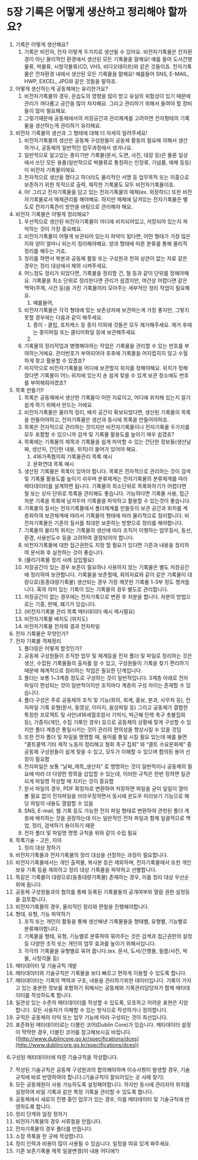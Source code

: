 # 5장 기록은 어떻게 생산하고 정리해야 할까요?

1. 기록은 어떻게 생산해요?
   1. 기록은 비전자, 전자 이렇게 두가지로 생산될 수 있어요. 비전자기록물은 전자환경이 아닌 물리적인 환경에서 생산된 모든 기록물을 말해요! 예를 들어 도서간행물류, 박물류, 시청각물류(CD, VHS, 비디오테이프)와 같은 것들이죠. 전자기록물은 전자환경 내에서 생산된 모든 기록물을 말해요! 예를들어 SNS, E-MAIL, HWP, EXCEL, JPG와 같은 것들을 말하죠.
2. 어떻게 생산하는게 공동체에는 유리한가요?
   1. 비전자기록물의 경우, 온습도의 영향을 많이 받고 유실의 위험성이 있기 때문에 관리가 까다롭고 공간을 많이 차지해요. 그리고 관리하기 위해서 들여야 할 장비들이 많이 필요해요.
   2. 그렇기때문에 공동체에서의 저장공간과 관리체계를 고려하면 전자형태의 기록물을 생산하는게 관리하기 유리해요.
3. 비전자 기록물의 생산과 그 형태에 대해 더 자세히 알려주세요!
   1. 비전자기록물의 생산은 공동체 구성원들이 공동체 활동의 필요에 의해서 생산하거나, 공동체의 일반적인 업무과정에서 생겨나요.
   2. 일반적으로 알고있는 종이기반 기록물(문서, 도면, 사진, 대장 등)은 물론 일상에서 쓰던 모든 용품(일반적으로 박물류로 통칭하는 인장류, 기념품, 매체 등등)이 비전자 기록물이에요.
   3. 전자적으로 생산을 했다고 하더라도 물리적인 서명 등 업무목적 또는 이중으로 보존하기 위한 목적으로 출력, 제작한 기록물도 모두 비전자기록물이죠.
   4. 아! 그리고 전자기록물을 담고 있는 전자기록물의 매체(ex. 외장하드) 또한 비전자기록물로서 매체관리를 해야해요. 하지만 매체에 담겨있는 전자기록물은 별도로 전자기록관리 방안을 바탕으로 관리해야 해요.
4. 비전자 기록물은 어떻게 정리해요?
   1. 우선적으로 생산된 비전자기록물이 어디에 비치되어있고, 저장되어 있는지 파악하는 것이 가장 중요해요.
   2. 비전자기록물이 어떻게 보관되어 있는지 파악이 됬다면, 어떤 형태가 가장 많은지와 양이 얼마나 되는지 정리해야해요. 양과 형태에 따른 분류를 통해 물리적 정리를 해두는 거죠.
   3. 정리를 하면서 복본과 공동체 활동 또는 구성원과 전혀 상관이 없는 자료 같은 경우는 정리 대상에서 제외 시켜주세요.
   4. 어느정도 정리가 되었다면, 기록물을 정리할 건, 철 등과 같이 단위를 정해야해요. 기록물을 최소 단위로 정리한다면 관리가 쉽겠지만, 여건상 어렵다면 같은 맥락(주제, 사건 등)을 가진 기록물끼리 모아주는 세부적인 정리 작업이 필요해요.
      1. 예를들어,
   5. 비전자기록물은 각각 형태에 맞는 보존상자에 보관하는게 가장 좋지만, 그렇지 못할 경우에는 다음과 같이 해주세요.
      1. 종이 - 클립, 호치케스 등 종이 이외에 것들은 모두 제거해주세요. 제거 후에는 종이파일 또는 클리어화일 등에 보관해주세요.
      2.
   6. 기록물의 정리작업과 병행해야하는 작업은 기록물을 관리할 수 있는 번호를 부여하는거에요. 관리번호가 부여되어야 추후에 기록물을 어지럽히지 않고 수월하게 찾고 활용할 수 있겠죠?
   7. 마지막으로 비전자기록물을 어디에 보관할지 위치를 정해야해요. 위치가 정해졌다면 기록물이 어느 위치에 있는지 손 쉽게 찾을 수 있게 보관 장소에도 번호를 부여해줘야겠죠?
5. 목록 만들기!!
   1. 목록은 공동체에서 생산한 기록물이 어떤 자료이고, 어디에 위치해 있는지 알기 쉽게 하기 위해서 만드는 거에요.
   2. 비전자기록물은 물리적 정리, 배치 공간이 확보되었다면, 생산된 기록물의 목록을 만들어야하고, 전자기록물은 생산과 동시에 목록을 만들어야하죠.
   3. 목록은 전자적으로 관리하는 것이지만 비전자기록물이나 전자기록물 두가지를 모두 포함할 수 있으니까 검색 및 기록물 활용도를 높이기 매우 쉽겠죠?
   4. 목록에는 기록물의 제목과 기록물을 쉽게 파악할 수 있는 간단한 정보들(생산날짜, 생산자, 간단한 내용, 위치)이 들어가 있어야 해요.
      1. 416가족협의회 기록물관리 목록 예시
      2. 문화연대 목록 예시
   5. 생산된 기록물은 목록이 있어야 합니다. 목록은 전자적으로 관리하는 것이 검색 및 기록물 활용도를 높이기 쉬우며 분류체계는 전자기록물의 분류체계를 따라 메타데이터를 설계하면 됩니다. 기록물의 최소단위로 목록화하기가 어렵다면 철 또는 상자 단위로 목록을 관리해도 좋습니다. 가능하다면 기록물 사용, 접근 처분 기록을 목록에 남겨두어 기록물을 파악하고 활용할 수 있는것이 좋습니다.
   6. 기록물의 질서는 전자기록물에서 폴더체계를 만들듯이 보관 공간과 위치를 계층화하여 보관체계에 따라서 기록물의 형태에 따라 물리적으로 정리합니다. 비전자기록물은 기존의 질서를 최대한 보존하는 방향으로 정리를 해야합니다.
   7. 기록물의 물리적 위치는 기록물의 생산에 따라 조직이 이행하는 업무질서, 동선, 환경, 사용빈도수 등을 고려하여 결정되어야 합니다.
   8. 비전자기록물에 대한 접근권한도 지정 할 필요가 있다면 기준과 내용을 정리하여 문서화 후 실천하는 것이 좋습니다.
   9. (물리기록물 정리 사례 삽입필요)
   10. 저장공간이 있는 경우 보존이 필요하나 사용하지 않는 기록물은 별도 저장공간에 정리하여 보관합니다. 기록물을 보존할때, 회의자료와 같이 같은 기록물이 대량으로(동종대량기록물) 생산되는 경우 가장 깨끗한 기록물 1-3부 정도 챙겨둡니다. 혹여 의미 있는 기록이 있는 기록물의 경우 별도로 관리합니다.
   11. 저장공간이 없는 경우에는 전자기록으로 변환 후 처분을 합니다. 처분의 방법으로는 기증, 판매, 폐기가 있습니다.
   12. (비전자기록물 관리 목록 메타데이터 예시 제시필요)
   13. 비전자기록물 배치도 (위치도)
   14. 비전자기록물 전자화 결과 전자파일
6. 전자 기록물은 무엇인가?
7. 전자 기록물 객체정리
   1. 폴더링은 어떻게 할것인가?
   2. 공동체 구성원들이 조직한 업무 및 체계등을 전자 폴더 및 파일로 정리하는 것은 생산, 수집된 기록물들의 출처를 알 수 있고, 구성원들이 기록을 찾기 편리하기 때문에 체계적으로 정리하는 작업은 필요한 단계입니다.
   3. 폴더는 보통 1\~3계층 정도로 구성하는 것이 일반적입니다. 3계층 아래로 전자파일이 편성되는 것이 일반적이지만 조직마다 계층의 구성 차이는 존재할 수 있습니다.
   4. 폴더 구성은 주로 공동체의 조직 및 기능(회의, 회계, 홍보, 분과, 사무처 등), 전자파일 기록 유형(문서, 동영상, 이미지, 음성파일 등) 그리고 공동체가 결합한 특정한 프로젝트 및 사안(416세월호참사 기억식, 박근혜 탄핵 촉구 촛불집회 등), 기증자(개인, 수집 기록인 경우) 등으로 공동체의 상황에 맞게 구성할 수 있지만 폴더 계층은 통일시키는 것이 관리의 편의성을 향상시킬 수 있을 것임
   5. 또한 전자 폴더 및 파일을 명명할 때, 용어를 통일 시킬 필요 있는데 예를 들면 “콜트콜텍 기타 제작 노동자 정리해고 철회 촉구 집회” 와 “콜트 수요문화제” 중 공동체 구성원들이 쉽게 찾을 수 있고, 모두가 이해할 수 있으며 합의된 용어 선정이 필요함
   6. 전자파일은 보통 “날짜\_제목\_생산자” 로 명명하는 것이 일반적이나 공동체의 필요에 따라 더 다양한 항목을 삽입할 수 있는데, 이러한 규칙은 한번 정하면 일관되게 파일명 작성할 때 지키는 것이 중요함
   7. 문서 파일의 경우, PDF 확장자로 변환하여 저장하면 파일을 굳이 일일이 열어볼 필요 없이 전자파일을 브라우징하면서 동시에 윈도우 미리보기 기능으로 해당 파일의 내용도 열람할 수 있음
   8. SNS, E-mail, 웹 기록 등도 가능한 전자 파일 형태로 변환하여 관련된 폴더 계층에 배치하는 것을 권장하는데 이는 일반적인 전자 파일과 함께 일괄적으로 백업, 정리, 검색하기 용이하기 때문
   9. 전자 폴더 및 파일명 명명 규칙을 위와 같이 수립 필요
8. 목록기술 - 고은, 지아
   1. 정리 대상 정하기
9. 비전자기록물과 전자기록물의 정리 대상을 선정하는 과정이 필요합니다.
10. 비전자기록물에서는 개인 출력물, 복사본 등은 제외하며, 전자기록물에서 또한 개인보유 기록 등을 제외하고 정리 대상 기록물을 파악하고 선별합니다.
11. 똑같은 기록물이 대량으로(동종대량기록물) 존재하는 경우, 이를 정리 대상 우선순위에 둡니다.
12. 공동체 구성원들과의 협의를 통해 등록된 기록물들의 공개여부와 열람 권한 설정등을 검토합니다.
13. 비전자기록물의 경우, 물리적인 정리와 편철을 진행해야합니다.
14. 형태, 유형, 기능 파악하기
    1. 조직 또는 개인이 활동을 통해 생산해낸 기록물들을 형태별, 유형별, 기능별로 분류해야합니다.
    2. 기록물을 형태, 유형, 기능별로 분류하여 묶어주는 것은 검색과 접근권한의 설정 등 다양한 조직 또는 개인의 업무 효과를 높이기 위해서입니다.
    3. 각각의 기록물을 유형별로 묶어 줍니다.(ex. 문서, 도서/간행물, 필름/사진, 박물, 시청각물 등)
15. 메타데이터 및 기술규칙 개발
16. 메타데이터와 기술규칙은 기록물을 보다 빠르고 편하게 이용할 수 있도록 합니다.
17. 메타데이터는 기록의 맥락과 구조, 내용을 관리하기위한 데이터입니다. 기록이 가지고 있는 충분한 정보를 포함하기 위해서는 공동체와 기록관리담당자가 함께 메타데이터를 작성하도록 합니다.
18. 일관성 있는 수준의 메타데이터를 작성할 수 있도록, 모호하고 어려운 표현은 지양합니다. 모든 사용자가 이해할 수 있는 방식으로 작성하거나 정의합니다.
19. 규칙은 공동체의 이익 또는 업무 기능에 따라 구성되는 것이 최선입니다.
20. 표준화된 메타데이터로는 더블린 코어(Dublin Core)가 있습니다. 메타데이터 설정이 막막한 경우, 더블린 코어를 참고해보시길 바랍니다. ([http://www.dublincore.go.kr/specifications/dces](http://www.dublincore.go.kr/specifications/dces))

6.구성된 메타데이터에 따른 기술규칙을 작성합니다.

7. 작성된 기술규칙은 공동체 구성원과의 합의해야하며 이슈사항이 발생할 경우, 기술규칙에 바로 반영하여야 합니다.(기술규칙이 잘되어있는 곳 사례 찾기)
8. 모든 공동체원이 사용 가능하도록 설정해야합니다. 하지만 동시에 관리자의 위치를 설정하여 비밀 기록과 같은 특정 기록을 관리할 수 있도록 합니다.
9. 공동체에서 새로이 진행 중인 업무가 있는 경우, 이를 메타데이터 및 기술규칙에 반영하도록 합니다.
10. 정리 단계와 일정 정하기
11. 비전자기록물의 경우 서류철을 만듭니다.
12. 전자기록물의 경우 폴더를 만듭니다.
13. 소장 목록을 한 곳에 작성합니다.
14. 정리 인력과 비용이 많이 사용될 수 있습니다. 일정을 여유 있게 짜주세요.
15. 기존 보존기록물 제목 일괄변경(이 내용 어디에?)
